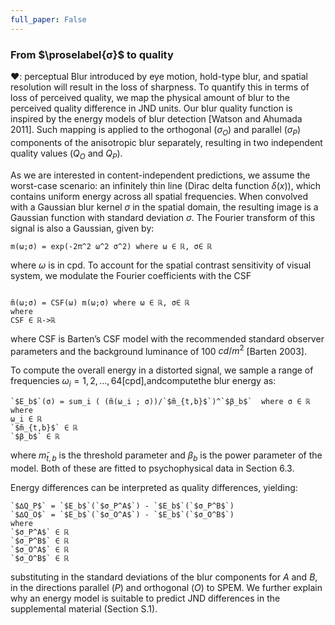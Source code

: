 ```yaml
---
full_paper: False
---
```

### From $\proselabel{σ}$ to quality
❤: perceptual
Blur introduced by eye motion, hold-type blur, and spatial resolution will result in the loss of sharpness. To quantify this in terms of loss of perceived quality, we map the physical amount of blur to the perceived quality difference in JND units. Our blur quality function is inspired by the energy models of blur detection [Watson and Ahumada 2011]. Such mapping is applied to the orthogonal ($σ_O$) and parallel ($σ_P$) components of the anisotropic blur separately, resulting in two independent quality values ($Q_O$ and $Q_P$).

As we are interested in content-independent predictions, we assume the worst-case scenario: an infinitely thin line (Dirac delta function $δ(x)$), which contains uniform energy across all spatial frequencies. When convolved with <span class="def:σ">a Gaussian blur kernel $σ$ in the spatial domain</span>, the resulting image is a Gaussian function with standard deviation $σ$. The Fourier transform of this signal is also a Gaussian, given by:

``` iheartla
m(ω;σ) = exp(-2π^2 ω^2 σ^2) where ω ∈ ℝ, σ∈ ℝ
```

where <span class="def:ω">$ω$ is in cpd</span>. To account for the spatial contrast sensitivity of visual system, we modulate the Fourier coefficients with the CSF


``` iheartla

m̃(ω;σ) = CSF(ω) m(ω;σ) where ω ∈ ℝ, σ∈ ℝ
where
CSF ∈ ℝ->ℝ

```
where CSF is Barten’s CSF model with the recommended standard observer parameters and the background luminance of 100 $cd/m^2$ [Barten 2003].

To compute the overall energy in a distorted signal, we sample a range of frequencies $ω_i={1,2,...,64}$[cpd],andcomputethe blur energy as:

``` iheartla
`$E_b$`(σ) = sum_i ( (m̃(ω_i ; σ))/`$m̃_{t,b}$`)^`$β_b$`  where σ ∈ ℝ
where
ω_i ∈ ℝ
`$m̃_{t,b}$` ∈ ℝ
`$β_b$` ∈ ℝ
```

where <span class="def:m̃_{t,b}">$m̃_{t,b}$ is the threshold parameter</span> and <span class="def:β_b">$β_b$ is the power parameter of the model</span>. Both of these are fitted to psychophysical data in Section 6.3.

Energy differences can be interpreted as quality differences, yielding:

``` iheartla
`$∆Q_P$` = `$E_b$`(`$σ_P^A$`) - `$E_b$`(`$σ_P^B$`)
`$∆Q_O$` = `$E_b$`(`$σ_O^A$`) - `$E_b$`(`$σ_O^B$`)
where
`$σ_P^A$` ∈ ℝ
`$σ_P^B$` ∈ ℝ
`$σ_O^A$` ∈ ℝ
`$σ_O^B$` ∈ ℝ
```
substituting in the standard deviations of the blur components for $A$ and $B$, in the directions parallel ($P$) and orthogonal ($O$) to SPEM. We further explain why an energy model is suitable to predict
JND differences in the supplemental material (Section S.1).
















